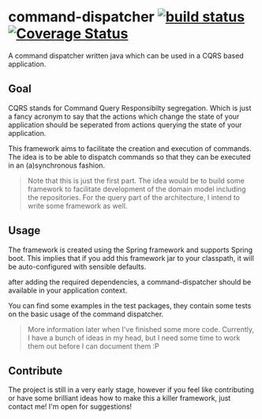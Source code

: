 # command-dispatcher [![build status](https://travis-ci.org/domenique/command-dispatcher.svg?branch=master)](https://travis-ci.org/domenique/command-dispatcher) [![Coverage Status](https://coveralls.io/repos/domenique/command-dispatcher/badge.svg?branch=master)](https://coveralls.io/r/domenique/command-dispatcher?branch=master)
A command dispatcher written java which can be used in a CQRS based application.

## Goal
CQRS stands for Command Query Responsibilty segregation. Which is just a fancy acronym to say that the actions which change the state of your application should be seperated from actions querying the state of your application. 

This framework aims to facilitate the creation and execution of commands. The idea is to be able to dispatch commands so that they can be executed in an (a)synchronous fashion.

> Note that this is just the first part. The idea would be to build some framework to facilitate development of the domain model including the repositories. For the query part of the architecture, I intend to write some framework as well.  

## Usage 
The framework is created using the Spring framework and supports Spring boot. This implies that if you add this framework jar to your classpath, it will be auto-configured with sensible defaults.

after adding the required dependencies, a command-dispatcher should be available in your application context.

You can find some examples in the test packages, they contain some tests on the basic usage of the command dispatcher.

> More information later when I've finished some more code. Currently, I have a bunch of ideas in my head, but I need some time to work them out before I can document them :P

## Contribute
The project is still in a very early stage, however if you feel like contributing or have some brilliant ideas how to make this a killer framework, just contact me! I'm open for suggestions!

